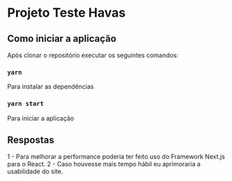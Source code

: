 # Projeto Teste Havas

## Como iniciar a aplicação

Após clonar o repositório executar os seguintes comandos:

### `yarn`

Para instalar as dependências

### `yarn start`

Para iniciar a aplicação

## Respostas

1 - Para melhorar a performance poderia ter feito uso do Framework Next.js para o React.
2 - Caso houvesse mais tempo hábil eu aprimoraria a usabilidade do site.
